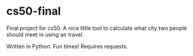 # cs50-final
Final project for cs50. A nice little tool to calculate what city two people should meet in using air travel.

Written in Python. Fun times!
Requires requests.

